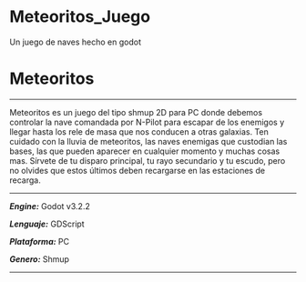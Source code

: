 # Meteoritos_Juego
Un juego de naves hecho en godot

# Meteoritos

***
Meteoritos es un juego del tipo shmup 2D para PC donde debemos controlar
la nave comandada por N-Pilot para escapar de los enemigos y llegar hasta 
los rele de masa que nos conducen a otras galaxias. Ten cuidado con la lluvia de meteoritos, 
las naves enemigas que custodian las bases, las que pueden aparecer en cualquier momento y muchas cosas mas. 
Sírvete de tu disparo principal, tu rayo secundario y tu escudo, pero no olvides que estos últimos deben recargarse en las estaciones de recarga.
***
***Engine:*** Godot v3.2.2

***Lenguaje:*** GDScript

***Plataforma:*** PC

***Genero:*** Shmup
***
